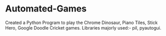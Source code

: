 # Automated-Games

Created a Python Program to play the Chrome Dinosaur, Piano Tiles, Stick Hero, Google Doodle Cricket games.
Libraries majorly used:-  pil, pyautogui.
